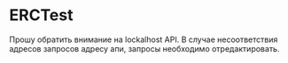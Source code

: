 # ERCTest
Прошу обратить внимание на lockalhost API. В случае несоответствия адресов запросов адресу апи, запросы необходимо отредактировать.
